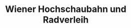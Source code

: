 ---
title: "Wiener Hochschaubahn und Radverleih"
url: /wien/wiener-hochschaubahn-und-radverleih/
shop: Mieten
---